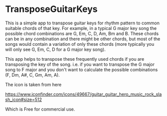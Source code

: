 # TransposeGuitarKeys

This is a simple app to transpose guitar keys for rhythm pattern to common suitable chords of that key. For example, in a typical G major key song the possible chord combinations are G, Em, C, D, Am, Bm and B. These chords can be in any combination and there might be other chords, but most of the songs would contain a variation of only these chords (more typically you will only see G, Em, C, D for a G major key song). 

This app helps to transpose these frequently used chords if you are transposing the key of the song. i.e. if you want to transpose the G major song to F major and you don't want to calculate the possible combinations (F, Dm, A#, C, Gm, Am, A).

The icon is taken from here

https://www.iconfinder.com/icons/49667/guitar_guitar_hero_music_rock_slash_icon#size=512

Which is Free for commercial use.

